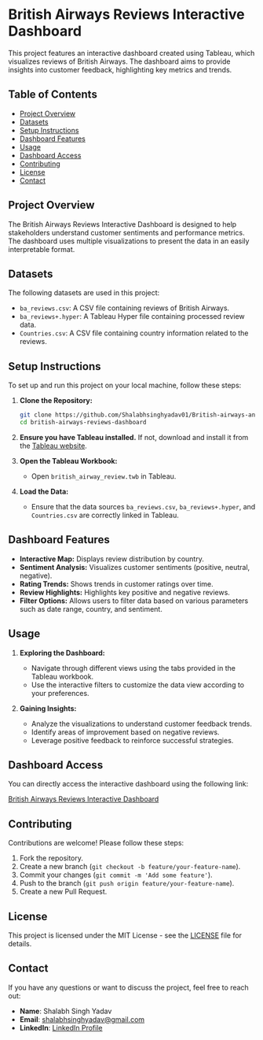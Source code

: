 
# British Airways Reviews Interactive Dashboard

This project features an interactive dashboard created using Tableau, which visualizes reviews of British Airways. The dashboard aims to provide insights into customer feedback, highlighting key metrics and trends.


## Table of Contents
- [Project Overview](#project-overview)
- [Datasets](#datasets)
- [Setup Instructions](#setup-instructions)
- [Dashboard Features](#dashboard-features)
- [Usage](#usage)
- [Dashboard Access](#dashboard-access)
- [Contributing](#contributing)
- [License](#license)
- [Contact](#contact)

## Project Overview
The British Airways Reviews Interactive Dashboard is designed to help stakeholders understand customer sentiments and performance metrics. The dashboard uses multiple visualizations to present the data in an easily interpretable format.

## Datasets
The following datasets are used in this project:
- `ba_reviews.csv`: A CSV file containing reviews of British Airways.
- `ba_reviews+.hyper`: A Tableau Hyper file containing processed review data.
- `Countries.csv`: A CSV file containing country information related to the reviews.

## Setup Instructions
To set up and run this project on your local machine, follow these steps:

1. **Clone the Repository:**
    ```bash
    git clone https://github.com/Shalabhsinghyadav01/British-airways-analysis
    cd british-airways-reviews-dashboard
    ```

2. **Ensure you have Tableau installed.** If not, download and install it from the [Tableau website](https://www.tableau.com/products/desktop/download).

3. **Open the Tableau Workbook:**
   - Open `british_airway_review.twb` in Tableau.

4. **Load the Data:**
   - Ensure that the data sources `ba_reviews.csv`, `ba_reviews+.hyper`, and `Countries.csv` are correctly linked in Tableau.


## Dashboard Features
- **Interactive Map:** Displays review distribution by country.
- **Sentiment Analysis:** Visualizes customer sentiments (positive, neutral, negative).
- **Rating Trends:** Shows trends in customer ratings over time.
- **Review Highlights:** Highlights key positive and negative reviews.
- **Filter Options:** Allows users to filter data based on various parameters such as date range, country, and sentiment.


## Usage

1. **Exploring the Dashboard:**
   - Navigate through different views using the tabs provided in the Tableau workbook.
   - Use the interactive filters to customize the data view according to your preferences.

2. **Gaining Insights:**
   - Analyze the visualizations to understand customer feedback trends.
   - Identify areas of improvement based on negative reviews.
   - Leverage positive feedback to reinforce successful strategies.
     
## Dashboard Access

You can directly access the interactive dashboard using the following link:

[British Airways Reviews Interactive Dashboard](https://public.tableau.com/app/profile/shalabh.yadav/viz/british_airway_review/britishairwayreview)


## Contributing

Contributions are welcome! Please follow these steps:

1. Fork the repository.
2. Create a new branch (`git checkout -b feature/your-feature-name`).
3. Commit your changes (`git commit -m 'Add some feature'`).
4. Push to the branch (`git push origin feature/your-feature-name`).
5. Create a new Pull Request.


## License

This project is licensed under the MIT License - see the [LICENSE](LICENSE) file for details.

## Contact
If you have any questions or want to discuss the project, feel free to reach out:
- **Name**: Shalabh Singh Yadav
- **Email**: [shalabhsinghyadav@gmail.com](mailto:shalabhsinghyadav@gmail.com)
- **LinkedIn**: [LinkedIn Profile](https://www.linkedin.com/in/shalabh-singh-yadav-66b607204/)

